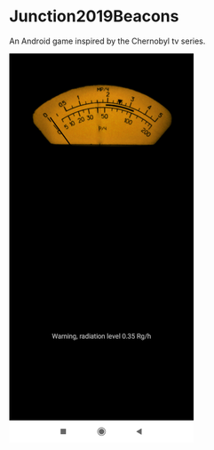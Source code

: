 # Junction2019Beacons

An Android game inspired by the Chernobyl tv series.

<img src="https://github.com/yuriymacdev/Junction2019Beacons/raw/master/screenshot.png" alt="drawing" width="332" height="700"/>